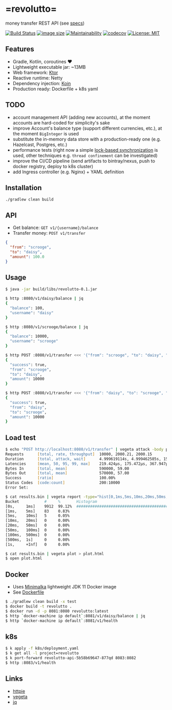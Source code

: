 # =revolutto=
money transfer REST API (see [specs](ASSIGNMENT.md))

[![Build Status](https://travis-ci.org/maslick/revolutto.svg?branch=master)](https://travis-ci.org/maslick/revolutto)
[![image size](https://img.shields.io/badge/image%20size-68MB-blue.svg)](https://cloud.docker.com/u/maslick/repository/docker/maslick/revolutto)
[![Maintainability](https://api.codeclimate.com/v1/badges/f36549893cc694d0f271/maintainability)](https://codeclimate.com/github/maslick/revolutto/maintainability)
[![codecov](https://codecov.io/gh/maslick/revolutto/branch/master/graph/badge.svg)](https://codecov.io/gh/maslick/revolutto)
[![License: MIT](https://img.shields.io/badge/License-MIT-green.svg)](https://opensource.org/licenses/MIT)


## Features
* Gradle, Kotlin, coroutines :heart:
* Lightweight executable jar: ~13MB
* Web framework: [Ktor](https://ktor.io/)
* Reactive runtime: Netty
* Dependency injection: [Koin](https://insert-koin.io/)
* Production ready: Dockerfile + k8s yaml

## TODO
* account management API (adding new accounts), at the moment accounts are hard-coded for simplicity's sake
* improve Account's balance type (support different currencies, etc.), at the moment ``BigInteger`` is used
* substitute the in-memory data store with a production-ready one (e.g. Hazelcast, Postgres, etc.)
* performance tests (right now a simple [lock-based synchronization](https://github.com/maslick/revolutto/blob/2a56fa0ed175d2cd3994554fdae62b10b3008f05/src/main/kotlin/io/maslick/revolutto/BusinessLogic.kt#L14) is used, other techniques e.g. ``thread confinement`` can be investigated)
* improve the CI/CD pipeline (send artifacts to bintray/nexus, push to docker registry, deploy to k8s cluster)
* add Ingress controller (e.g. Nginx) + YAML definition

## Installation
```
./gradlew clean build
```

## API
* Get balance: ``GET v1/{username}/balance``
* Transfer money: ``POST v1/transfer``

```json
{
  "from": "scrooge",
  "to": "daisy",
  "amount": 100.0
}
```

## Usage
```zsh
$ java -jar build/libs/revolutto-0.1.jar

$ http :8080/v1/daisy/balance | jq
{
  "balance": 100,
  "username": "daisy"
}

$ http :8080/v1/scrooge/balance | jq
{
  "balance": 10000,
  "username": "scrooge"
}

$ http POST :8080/v1/transfer <<< '{"from": "scrooge", "to": "daisy", "amount": 10000.0}' | jq
{
  "success": true,
  "from": "scrooge",
  "to": "daisy",
  "amount": 10000
}

$ http POST :8080/v1/transfer <<< '{"from": "daisy", "to": "scrooge", "amount": 10000.0}' | jq
{
  "success": true,
  "from": "daisy",
  "to": "scrooge",
  "amount": 10000
}
```

## Load test
```zsh
$ echo "POST http://localhost:8080/v1/transfer" | vegeta attack -body payload.json -header="Content-Type: application/json" -rate=2000 -duration=5s | tee results.bin | vegeta report
Requests      [total, rate, throughput]  10000, 2000.21, 2000.15
Duration      [total, attack, wait]      4.999619114s, 4.999462585s, 156.529µs
Latencies     [mean, 50, 95, 99, max]    219.424µs, 175.472µs, 367.947µs, 814.346µs, 6.17098ms
Bytes In      [total, mean]              590000, 59.00
Bytes Out     [total, mean]              570000, 57.00
Success       [ratio]                    100.00%
Status Codes  [code:count]               200:10000
Error Set:

$ cat results.bin | vegeta report -type="hist[0,1ms,5ms,10ms,20ms,50ms,100ms,500ms,1000ms]"
Bucket           #     %       Histogram
[0s,     1ms]    9912  99.12%  ##########################################################################
[1ms,    5ms]    83    0.83%
[5ms,    10ms]   5     0.05%
[10ms,   20ms]   0     0.00%
[20ms,   50ms]   0     0.00%
[50ms,   100ms]  0     0.00%
[100ms,  500ms]  0     0.00%
[500ms,  1s]     0     0.00%
[1s,     +Inf]   0     0.00%

$ cat results.bin | vegeta plot > plot.html
$ open plot.html
```

## Docker
* Uses [Minimalka](https://github.com/maslick/minimalka) lightweight JDK 11 Docker image
* See [Dockerfile](Dockerfile)
```zsh
$ ./gradlew clean build -x test
$ docker build -t revolutto .
$ docker run -d -p 8081:8080 revolutto:latest
$ http `docker-machine ip default`:8081/v1/daisy/balance | jq
$ http `docker-machine ip default`:8081/v1/health
```

## k8s
```zsh
$ k apply -f k8s/deployment.yaml
$ k get all -l project=revolutto
$ k port-forward revolutto-api-5b58b69647-877qd 8083:8082
$ http :8083/v1/health
```

## Links
* [httpie](https://httpie.org/)
* [vegeta](https://github.com/tsenart/vegeta)
* [jq](https://stedolan.github.io/jq/)
